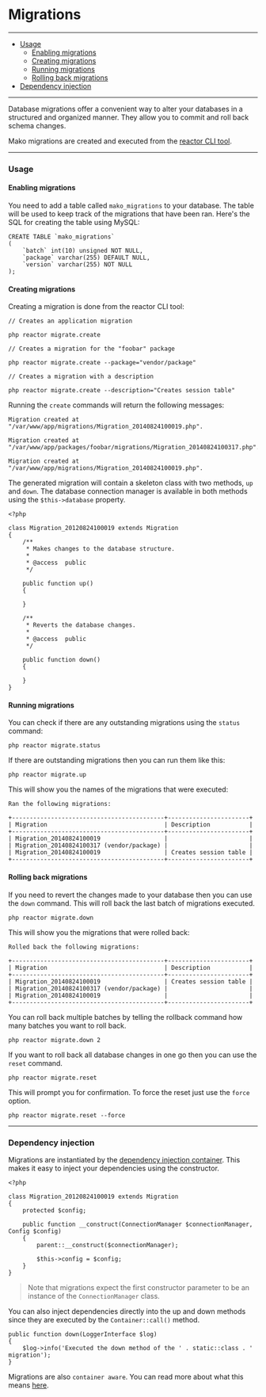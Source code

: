 # Migrations

--------------------------------------------------------

* [Usage](#usage)
	- [Enabling migrations](#usage:enabling_migrations)
	- [Creating migrations](#usage:creating_migrations)
	- [Running migrations](#usage:running_migrations)
	- [Rolling back migrations](#usage:rolling_back_migrations)
* [Dependency injection](#dependency_injection)

--------------------------------------------------------

Database migrations offer a convenient way to alter your databases in a structured and organized manner. They allow you to commit and roll back schema changes.

Mako migrations are created and executed from the [reactor CLI tool](:base_url:/docs/:version:/command-line:basics).

--------------------------------------------------------

<a id="usage"></a>

### Usage

<a id="usage:enabling_migrations"></a>

#### Enabling migrations

You need to add a table called ```mako_migrations``` to your database. The table will be used to keep track of the migrations that have been ran. Here's the SQL for creating the table using MySQL:

	CREATE TABLE `mako_migrations`
	(
		`batch` int(10) unsigned NOT NULL,
		`package` varchar(255) DEFAULT NULL,
		`version` varchar(255) NOT NULL
	);

<a id="usage:creating_migrations"></a>

#### Creating migrations

Creating a migration is done from the reactor CLI tool:

	// Creates an application migration

	php reactor migrate.create

	// Creates a migration for the "foobar" package

	php reactor migrate.create --package="vendor/package"

	// Creates a migration with a description

	php reactor migrate.create --description="Creates session table"

Running the ```create``` commands will return the following messages:

	Migration created at "/var/www/app/migrations/Migration_20140824100019.php".

	Migration created at "/var/www/app/packages/foobar/migrations/Migration_20140824100317.php".

	Migration created at "/var/www/app/migrations/Migration_20140824100019.php".

The generated migration will contain a skeleton class with two methods, ```up``` and ```down```. The database connection manager is available in both methods using the ```$this->database``` property.

	<?php

	class Migration_20120824100019 extends Migration
	{
		/**
		 * Makes changes to the database structure.
		 *
		 * @access  public
		 */

		public function up()
		{

		}

		/**
		 * Reverts the database changes.
		 *
		 * @access  public
		 */

		public function down()
		{

		}
	}

<a id="usage:running_migrations"></a>

#### Running migrations

You can check if there are any outstanding migrations using the ```status``` command:

	php reactor migrate.status

If there are outstanding migrations then you can run them like this:

	php reactor migrate.up

This will show you the names of the migrations that were executed:

	Ran the following migrations:

	+-------------------------------------------+-----------------------+
	| Migration                                 | Description           |
	+-------------------------------------------+-----------------------+
	| Migration_20140824100019                  |                       |
	| Migration_20140824100317 (vendor/package) |                       |
	| Migration_20140824100019                  | Creates session table |
	+-------------------------------------------+-----------------------+

<a id="usage:rolling_back_migrations"></a>

#### Rolling back migrations

If you need to revert the changes made to your database then you can use the ```down``` command. This will roll back the last batch of migrations executed.

	php reactor migrate.down

This will show you the migrations that were rolled back:

	Rolled back the following migrations:

	+-------------------------------------------+-----------------------+
	| Migration                                 | Description           |
	+-------------------------------------------+-----------------------+
	| Migration_20140824100019                  | Creates session table |
	| Migration_20140824100317 (vendor/package) |                       |
	| Migration_20140824100019                  |                       |
	+-------------------------------------------+-----------------------+

You can roll back multiple batches by telling the rollback command how many batches you want to roll back.

	php reactor migrate.down 2

If you want to roll back all database changes in one go then you can use the ```reset``` command.

	php reactor migrate.reset

This will prompt you for confirmation. To force the reset just use the ```force``` option.

	php reactor migrate.reset --force

--------------------------------------------------------

<a id="dependency_injection"></a>

### Dependency injection

Migrations are instantiated by the [dependency injection container](:base_url:/docs/:version:/getting-started:dependency-injection). This makes it easy to inject your dependencies using the constructor.

	<?php

	class Migration_20120824100019 extends Migration
	{
		protected $config;

		public function __construct(ConnectionManager $connectionManager, Config $config)
		{
			parent::__construct($connectionManager);

			$this->config = $config;
		}
	}

> Note that migrations expect the first constructor parameter to be an instance of the ```ConnectionManager``` class.


You can also inject dependencies directly into the up and down methods since they are executed by the ```Container::call()``` method.

	public function down(LoggerInterface $log)
	{
		$log->info('Executed the down method of the ' . static::class . ' migration');
	}

Migrations are also ```container aware```. You can read more about what this means [here](:base_url:/docs/:version:/getting-started:dependency-injection#container-aware).
